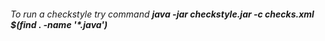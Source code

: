 ###### To run a checkstyle try command **java -jar checkstyle.jar -c checks.xml $(find . -name '*.java')**

